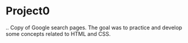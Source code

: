 # Project0
..
Copy of Google search pages. The goal was to practice and develop some concepts related to HTML and CSS. 
